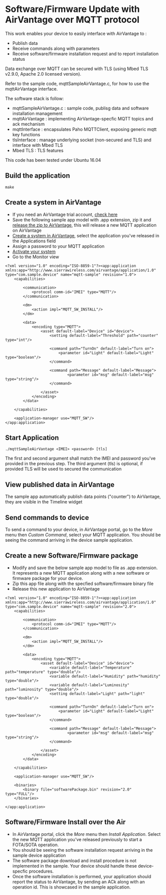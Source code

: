 Software/Firmware Update with AirVantage over MQTT protocol
===========================================================

This work enables your device to easily interface with AirVantage to :

- Publish data
- Receive commands along with parameters
- Receive software/firmware installation request and to report installation status

Data exchange over MQTT can be secured with TLS (using Mbed TLS v2.9.0, Apache 2.0 licensed version).

Refer to the sample code, mqttSampleAirVantage.c, for how to use the mqttAirVantage interface.

The software stack is follow:

- mqttSampleAirVantage.c : sample code, publisg data and software installation management
- mqttAirVantage : implementing AirVantage-specfic MQTT topics and ack mechanism
- mqttInterface : encapsulates Paho MQTTClient, exposing generic mqtt key functions
- tlsInterface  : manage underlying socket (non-secured and TLS) and interface with Mbed TLS
- Mbed TLS : TLS features

This code has been tested under Ubuntu 16.04

Build the application
---------------------
~~~
make

~~~


Create a system in AirVantage
-----------------------------------------

- If you need an AirVantage trial account, [check here](https://eu.airvantage.net/accounts/signup?type=AVEP)
- Save the following sample app model with .app extension, zip it and [release the zip to AirVantage](https://doc.airvantage.net/av/reference/develop/howtos/releaseApplication/), this will release a new MQTT application on AirVantage
- [Create a system in AirVantage](https://doc.airvantage.net/av/reference/inventory/howtos/createSystem/), select the application you've released in the Applications field
- Assign a password to your MQTT application
- [Activate your system](https://doc.airvantage.net/av/reference/inventory/howtos/activateSystem/)
- Go to the Monitor view

~~~
<?xml version="1.0" encoding="ISO-8859-1"?><app:application xmlns:app="http://www.sierrawireless.com/airvantage/application/1.0" type="com.sample.device" name="mqtt-sample" revision="1.0">
    <capabilities>
    
        <communication>
            <protocol comm-id="IMEI" type="MQTT"/>
        </communication>
     
        <dm>
            <action impl="MQTT_SW_INSTALL"/>
        </dm>
                
        <data>
            <encoding type="MQTT">
                <asset default-label="Device" id="device">
                    <setting default-label="Threshold" path="counter" type="int"/>
                    
                    <command path="TurnOn" default-label="Turn on">
                        <parameter id="Light" default-label="Light" type="boolean"/>
                    </command>

                    <command path="Message" default-label="Message">
                            <parameter id="msg" default-label="msg" type="string"/>
                    </command>

                </asset>
            </encoding>
        </data>  

    </capabilities>

    <application-manager use="MQTT_SW"/>
</app:application>
~~~



Start Application
-----------------

~~~
./mqttSampleAirVantage <IMEI> <password> [tls]
~~~

The first and second argument shall match the IMEI and password you've provided in the previous step. The third argument (tls) is optional, if provided TLS will be used to secured the communication


View published data in AirVantage
---------------------------------

The sample app automatically publish data points ("counter") to AirVantage, they are visible in the Timeline widget 


Send commands to device
-----------------------

To send a command to your device, in AirVantage portal, go to the *More* menu then *Custom Command*, select your MQTT application.
You should be seeing the command arriving in the device sample application.


Create a new Software/Firmware package
--------------------------------------

- Modify and save the below sample app model to file as .app extension. It represents a new MQTT application along with a new software or firmware package for your device.
- Zip this app file along with the specfied software/firmware binary file
- Release this new application to AirVantage

~~~
<?xml version="1.0" encoding="ISO-8859-1"?><app:application xmlns:app="http://www.sierrawireless.com/airvantage/application/1.0" type="com.sample.device" name="mqtt-sample" revision="2.0">
    <capabilities>
    
        <communication>
            <protocol comm-id="IMEI" type="MQTT"/>
        </communication>
     
        <dm>
            <action impl="MQTT_SW_INSTALL"/>
        </dm>
                
        <data>
            <encoding type="MQTT">
                <asset default-label="Device" id="device">
                    <variable default-label="Temperature" path="temperature" type="double"/>
                    <variable default-label="Humidity" path="humidity" type="double"/>
                    <variable default-label="Luminosity" path="luminosity" type="double"/>
                    <setting default-label="Light" path="light" type="double"/>
                    
                    <command path="TurnOn" default-label="Turn on">
                        <parameter id="Light" default-label="Light" type="boolean"/>
                    </command>

                    <command path="Message" default-label="Message">
                            <parameter id="msg" default-label="msg" type="string"/>
                    </command>

                </asset>
            </encoding>
        </data>  

    </capabilities>

    <application-manager use="MQTT_SW"/>

    <binaries>
        <binary file="softwarePackage.bin" revision="2.0" type="FULL"/>
    </binaries>

</app:application>
~~~


Software/Firmware Install over the Air
--------------------------------------

- In AirVantage portal, click the *More* menu then *Install Application*. Select the new MQTT application you've released previously to start a FOTA/SOTA operation.
- You should be seeing the software installation request arriving in the sample device application
- The software package download and install procedure is not implemented in the sample. Your device should handle these device-specfic procedures.
- Once the software installation is performed, your application should report the status to AirVantage, by sending an ACk along with an operation id. This is showcased in the sample application.

